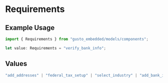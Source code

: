 # Requirements

## Example Usage

```typescript
import { Requirements } from "gusto_embedded/models/components";

let value: Requirements = "verify_bank_info";
```

## Values

```typescript
"add_addresses" | "federal_tax_setup" | "select_industry" | "add_bank_info" | "add_employees" | "state_setup" | "payroll_schedule" | "sign_all_forms" | "verify_bank_info" | "external_payroll"
```